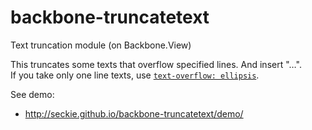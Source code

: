 # backbone-truncatetext

Text truncation module (on Backbone.View)

This truncates some texts that overflow specified lines. And insert "…".  
If you take only one line texts, use [``text-overflow: ellipsis``](https://developer.mozilla.org/ja/docs/Web/CSS/text-overflow).

See demo:

- http://seckie.github.io/backbone-truncatetext/demo/
